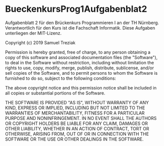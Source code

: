 # BueckenkursProg1Aufgabenblat2
Aufgabenblatt 2 für den Brückenkurs Programmieren I an der TH Nürnberg. Verantwortlich für den Kurs ist die Fachschaft Informatik. Diese Aufgaben unterliegen der MIT-Lizenz. 


Copyright (c) 2019 Samuel Treziak

Permission is hereby granted, free of charge, to any person obtaining a copy of this software and associated documentation files (the "Software"), to deal in the Software without restriction, including without limitation the rights to use, copy, modify, merge, publish, distribute, sublicense, and/or sell copies of the Software, and to permit persons to whom the Software is furnished to do so, subject to the following conditions:

The above copyright notice and this permission notice shall be included in all copies or substantial portions of the Software.

THE SOFTWARE IS PROVIDED "AS IS", WITHOUT WARRANTY OF ANY KIND, EXPRESS OR IMPLIED, INCLUDING BUT NOT LIMITED TO THE WARRANTIES OF MERCHANTABILITY, FITNESS FOR A PARTICULAR PURPOSE AND NONINFRINGEMENT. IN NO EVENT SHALL THE AUTHORS OR COPYRIGHT HOLDERS BE LIABLE FOR ANY CLAIM, DAMAGES OR OTHER LIABILITY, WHETHER IN AN ACTION OF CONTRACT, TORT OR OTHERWISE, ARISING FROM, OUT OF OR IN CONNECTION WITH THE SOFTWARE OR THE USE OR OTHER DEALINGS IN THE SOFTWARE. 
